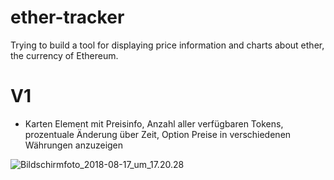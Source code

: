 # ether-tracker

Trying to build a tool for displaying price information and charts about ether, the currency of Ethereum.

# V1

- Karten Element mit Preisinfo, Anzahl aller verfügbaren Tokens, prozentuale Änderung über Zeit, Option Preise in verschiedenen Währungen anzuzeigen


![Bildschirmfoto_2018-08-17_um_17.20.28](/uploads/dc747ea2cecf5815fde0ff5feac43274/Bildschirmfoto_2018-08-17_um_17.20.28.png)